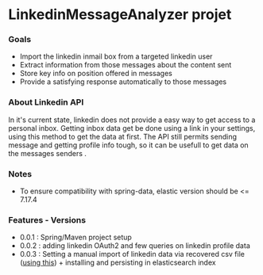 # LinkedinMessageAnalyzer  projet

### Goals

- Import the linkedin inmail box from a targeted linkedin user
- Extract information from those messages about the content sent
- Store key info on position offered in messages
- Provide a satisfying response automatically to those messages

### About Linkedin API

In it's current state, linkedin does not provide a easy way to get access to a personal inbox. 
Getting inbox data get be done using a link in your  settings, using this method to get the data at first.
The API still permits sending message and getting profile info tough, so it can be usefull to get data on the messages senders .

### Notes

- To ensure compatibility with spring-data, elastic version should be <= 7.17.4

### Features - Versions

- 0.0.1 : Spring/Maven project setup
- 0.0.2 : adding linkedin OAuth2 and few queries on linkedin profile data
- 0.0.3 : Setting a manual import of linkedin data via recovered csv file ([using this](https://www.linkedin.com/help/linkedin/answer/50191/downloading-your-account-data?lang=en)) + installing and persisting in elasticsearch index


